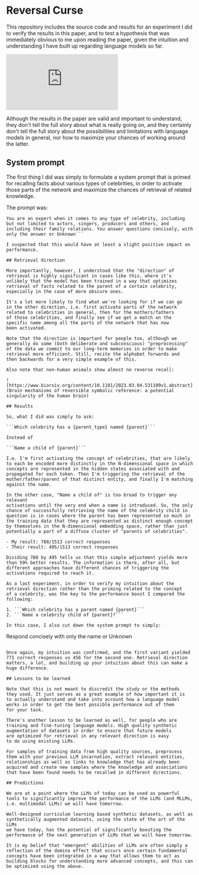 # Reversal Curse

This repository includes the source code and results for an experiment
I did to verify the results in this paper, and to test a hypothesis
that was immediately obvious to me upon reading the paper, given the
intuition and understanding I have built up regarding language models
so far.

![The Reversal Curse: LLMs trained on "A is B" fail to learn "B is A"](https://arxiv.org/pdf/2309.12288.pdf)

Although the results in the paper are valid and important to understand,
they don't tell the full story about what is really going on, and they
certainly don't tell the full story about the possibilities and
limitations with language models in general, nor how to maximize your
chances of working around the latter.

## System prompt

The first thing I did was simply to formulate a system prompt that is
primed for recalling facts about various types of celebrities, in order
to activate those parts of the network and maximize the chances of
retrieval of related knowledge.

The prompt was:
```
You are an expert when it comes to any type of celebrity, including
but not limited to actors, singers, producers and others, and
including their family relations. You answer questions concisely, with
only the answer or Unknown```

I suspected that this would have at least a slight positive impact on
performance.

## Retrieval direction

More importantly, however, I understood that the "direction" of
retrieval is highly significant in cases like this, where it's
unlikely that the model has been trained in a way that optimizes
retrieval of facts related to the parent of a certain celebrity,
especially in the case of more obscure ones.

It's a lot more likely to find what we're looking for if we can go
in the other direction, i.e. first activate parts of the network
related to celebrities in general, then for the mothers/fathers
of those celebrities, and finally see if we get a match on the
specific name among all the parts of the network that has now
been activated.

Note that the direction is important for people too, although we
generally do some (both deliberate and subconscious) "preprocessing"
of the data we commit to our long-term memories in order to make
retrieval more efficient. Still, recite the alphabet forwards and
then backwards for a very simple example of this.

Also note that non-human animals show almost no reverse recall:

![https://www.biorxiv.org/content/10.1101/2023.03.04.531109v1.abstract](Brain mechanisms of reversible symbolic reference: a potential singularity of the human brain)

## Results

So, what I did was simply to ask:

```Which celebrity has a {parent_type} named {parent}```

Instead of

```Name a child of {parent}```

I.e. I'm first activating the concept of celebrities, that are likely
to each be encoded more distinctly in the N-dimensional space in which
concepts are represented in the hidden states associated with and
propagated for each token. Then I'm triggering the retrieval of the
mother/father/parent of that distinct entity, and finally I'm matching
against the name.

In the other case, "Name a child of" is too broad to trigger any relevant
activations until the very end when a name is introduced. So, the only
chance of successfully retrieving the name of the celebrity child in
question is in cases where the parent has been represented so much in
the training data that they are represented as distinct enough concept
by themselves in the N-dimensional embedding space, rather than just
potentially a part of a diffuse cluster of "parents of celebrities".

- My result: 788/1513 correct responses
- Their result: 495/1513 correct responses

Dividing 788 by 495 tells us that this simple adjustment yields more
than 59% better results. The information is there, after all, but
different approaches have different chances of triggering the
activations required to reach it.

As a last experiment, in order to verify my intuition about the
retrieval direction rather than the priming related to the concept
of a celebrity, was the key to the performance boost I compared the
following:

1. ```Which celebrity has a parent named {parent}```
2. ```Name a celebrity child of {parent}?```

In this case, I also cut down the system prompt to simply:

```
Respond concisely with only the name or Unknown
```

Once again, my intuition was confirmed, and the first variant yielded
771 correct responses vs 456 for the second one. Retrieval direction
matters, a lot, and building up your intuition about this can make a
huge difference.

## Lessons to be learned

Note that this is not meant to discredit the study or the methods
they used. It just serves as a great example of how important it is
to actually understand and take into account how a language model
works in order to get the best possible performance out of them
for your task.

There's another lesson to be learned as well, for people who are
training and fine-tuning language models. High quality synthetic
augmentation of datasets in order to ensure that future models
are optimized for retrieval in any relevant direction is easy
to do using existing LLMs.

For samples of training data from high quality sources, preprocess
them with your previous LLM incarnation, extract relevant entities,
relationships as well as links to knowledge that has already been
acquired and create new samples where the knowledge and associations
that have been found needs to be recalled in different directions.

## Predictions

We are at a point where the LLMs of today can be used as powerful
tools to significantly improve the performance of the LLMs (and MLLMs,
i.e. multimodal LLMs) we will have tomorrow.

Well-designed curriculum learning based synthetic datasets, as well as
synthetically augmented datasets, using the state of the art of the LLMs
we have today, has the potential of significantly boosting the
performance of the next generation of LLMs that we will have tomorrow.

It is my belief that "emergent" abilities of LLMs are often simply a
reflection of the domino effect that occurs once certain fundamental
concepts have been integrated in a way that allows them to act as
building blocks for understanding more advanced concepts, and this can
be optimized using the above.
